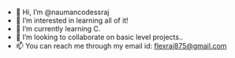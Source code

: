- 👋 Hi, I’m @naumancodessraj
- 👀 I’m interested in learning all of it!
- 🌱 I’m currently learning C.
- 💞️ I’m looking to collaborate on basic level projects..
- 📫 You can reach me through my email id: flexraj875@gmail.com

<!---
naumancodessraj/naumancodessraj is a ✨ special ✨ repository because its `README.md` (this file) appears on your GitHub profile.
You can click the Preview link to take a look at your changes.
--->
